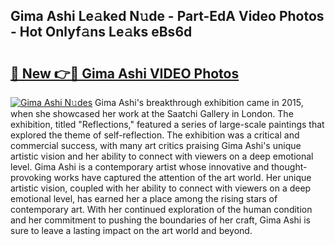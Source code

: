 ## Gima Ashi Le𝚊ked N𝚞de - Part-EdA Video Photos - Hot Onlyf𝚊ns Le𝚊ks eBs6d

# <h2><a href="http://ab8456.deff.icu/?id=Gima+Ashi">🔗 New 👉🔴 Gima Ashi VIDEO Photos</a></h2>

[![Gima Ashi N𝚞des](https://i.imgur.com/rIISA9y.gif)](http://ab8456.deff.icu/?id=Gima+Ashi)
Gima Ashi's breakthrough exhibition came in 2015, when she showcased her work at the Saatchi Gallery in London. The exhibition, titled "Reflections," featured a series of large-scale paintings that explored the theme of self-reflection. The exhibition was a critical and commercial success, with many art critics praising Gima Ashi's unique artistic vision and her ability to connect with viewers on a deep emotional level. Gima Ashi is a contemporary artist whose innovative and thought-provoking works have captured the attention of the art world. Her unique artistic vision, coupled with her ability to connect with viewers on a deep emotional level, has earned her a place among the rising stars of contemporary art. With her continued exploration of the human condition and her commitment to pushing the boundaries of her craft, Gima Ashi is sure to leave a lasting impact on the art world and beyond.
